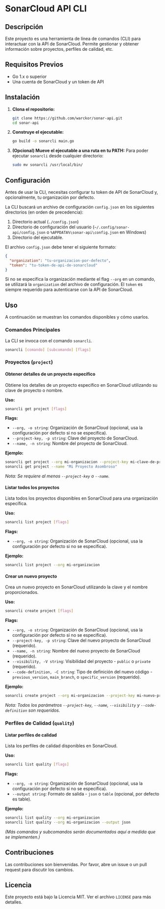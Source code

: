# SonarCloud API CLI

## Descripción

Este proyecto es una herramienta de línea de comandos (CLI) para interactuar con la API de SonarCloud. Permite gestionar y obtener información sobre proyectos, perfiles de calidad, etc.

## Requisitos Previos

- Go 1.x o superior
- Una cuenta de SonarCloud y un token de API

## Instalación

1. **Clona el repositorio:**

    ```sh
    git clone https://github.com/warckor/sonar-api.git
    cd sonar-api
    ```

2. **Construye el ejecutable:**

    ```sh
    go build -o sonarcli main.go
    ```

3. **(Opcional) Mueve el ejecutable a una ruta en tu PATH:**
    Para poder ejecutar `sonarcli` desde cualquier directorio:

    ```sh
    sudo mv sonarcli /usr/local/bin/
    ```

## Configuración

Antes de usar la CLI, necesitas configurar tu token de API de SonarCloud y, opcionalmente, tu organización por defecto.

La CLI buscará un archivo de configuración `config.json` en los siguientes directorios (en orden de precedencia):

1. Directorio actual (`./config.json`)
2. Directorio de configuración del usuario (`~/.config/sonar-api/config.json` o `%APPDATA%\sonar-api\config.json` en Windows)
3. Directorio del ejecutable.

El archivo `config.json` debe tener el siguiente formato:

```json
{
  "organization": "tu-organizacion-por-defecto",
  "token": "tu-token-de-api-de-sonarcloud"
}
```

Si no se especifica la organización mediante el flag `--org` en un comando, se utilizará la `organization` del archivo de configuración. El `token` es siempre requerido para autenticarse con la API de SonarCloud.

## Uso

A continuación se muestran los comandos disponibles y cómo usarlos.

### Comandos Principales

La CLI se invoca con el comando `sonarcli`.

```sh
sonarcli [comando] [subcomando] [flags]
```

### Proyectos (`project`)

#### Obtener detalles de un proyecto específico

Obtiene los detalles de un proyecto específico en SonarCloud utilizando su clave de proyecto o nombre.

**Uso:**

```sh
sonarcli get project [flags]
```

**Flags:**

- `--org, -o string`: Organización de SonarCloud (opcional, usa la configuración por defecto si no se especifica).
- `--project-key, -p string`: Clave del proyecto de SonarCloud.
- `--name, -n string`: Nombre del proyecto de SonarCloud.

**Ejemplo:**

```sh
sonarcli get project --org mi-organizacion --project-key mi-clave-de-proyecto
sonarcli get project --name "Mi Proyecto Asombroso"
```

*Nota: Se requiere al menos `--project-key` o `--name`.*

#### Listar todos los proyectos

Lista todos los proyectos disponibles en SonarCloud para una organización específica.

**Uso:**

```sh
sonarcli list project [flags]
```

**Flags:**

- `--org, -o string`: Organización de SonarCloud (opcional, usa la configuración por defecto si no se especifica).

**Ejemplo:**

```sh
sonarcli list project --org mi-organizacion
```

#### Crear un nuevo proyecto

Crea un nuevo proyecto en SonarCloud utilizando la clave y el nombre proporcionados.

**Uso:**

```sh
sonarcli create project [flags]
```

**Flags:**

- `--org, -o string`: Organización de SonarCloud (opcional, usa la configuración por defecto si no se especifica).
- `--project-key, -p string`: Clave del nuevo proyecto de SonarCloud (requerido).
- `--name, -n string`: Nombre del nuevo proyecto de SonarCloud (requerido).
- `--visibility, -V string`: Visibilidad del proyecto - `public` o `private` (requerido).
- `--code-definition, -C string`: Tipo de definición del nuevo código - `previous_version`, `main_branch`, o `specific_version` (requerido).

**Ejemplo:**

```sh
sonarcli create project --org mi-organizacion --project-key mi-nuevo-proyecto --name "Mi Nuevo Proyecto" --visibility private --code-definition previous_version
```

*Nota: Todos los parámetros `--project-key`, `--name`, `--visibility` y `--code-definition` son requeridos.*

### Perfiles de Calidad (`quality`)

#### Listar perfiles de calidad

Lista los perfiles de calidad disponibles en SonarCloud.

**Uso:**

```sh
sonarcli list quality [flags]
```

**Flags:**

- `--org, -o string`: Organización de SonarCloud (opcional, usa la configuración por defecto si no se especifica).
- `--output string`: Formato de salida - `json` o `table` (opcional, por defecto es table).

**Ejemplo:**

```sh
sonarcli list quality --org mi-organizacion
sonarcli list quality --org mi-organizacion --output json
```

*(Más comandos y subcomandos serán documentados aquí a medida que se implementen.)*

## Contribuciones

Las contribuciones son bienvenidas. Por favor, abre un issue o un pull request para discutir los cambios.

## Licencia

Este proyecto está bajo la Licencia MIT. Ver el archivo `LICENSE` para más detalles.
